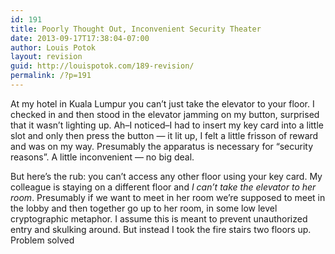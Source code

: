 ```yaml
---
id: 191
title: Poorly Thought Out, Inconvenient Security Theater
date: 2013-09-17T17:38:04-07:00
author: Louis Potok
layout: revision
guid: http://louispotok.com/189-revision/
permalink: /?p=191
---
```

At my hotel in Kuala Lumpur you can&#8217;t just take the elevator to your floor. I checked in and then stood in the elevator jamming on my button, surprised that it wasn&#8217;t lighting up. Ah&#8211;I noticed&#8211;I had to insert my key card into a little slot and only then press the button &#8212; it lit up, I felt a little frisson of reward and was on my way. Presumably the apparatus is necessary for &#8220;security reasons&#8221;. A little inconvenient &#8212; no big deal.

But here&#8217;s the rub: you can&#8217;t access any other floor using your key card. My colleague is staying on a different floor and _I can&#8217;t take the elevator to her room_. Presumably if we want to meet in her room we&#8217;re supposed to meet in the lobby and then together go up to her room, in some low level cryptographic metaphor. I assume this is meant to prevent unauthorized entry and skulking around. But instead I took the fire stairs two floors up. Problem solved

&nbsp;